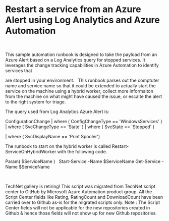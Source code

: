 ﻿Restart a service from an Azure Alert using Log Analytics and Azure Automation
==============================================================================

            

 


This sample automation runbook is designed to take the payload from an Azure Alert based on a Log Analytics
query for stopped services. It leverages the change tracking capabilities in Azure Automation to identify services that

are stopped in your environment.
 
This runbook parses out the comptuter name and service name so that it could be extended to actually start the service
on the machine using a hybrid worker, collect more informaiton from the machine on what might have caused the issue, or
escalte the alert to the right system for triage.

The query used from Log Analytics Azure Alert is: 

ConfigurationChange
| where ( ConfigChangeType == 'WindowsServices' )
| where ( SvcChangeType == 'State' )
| where ( SvcState == 'Stopped' )

| where ( SvcDisplayName == 'Print Spooler')


The runbook to start on the hybrid worker is called Restart-ServiceOnHybridWorker with the following code.

Param(
$ServiceName
)
 
Start-Service -Name $ServiceName
Get-Service -Name $ServiceName

 

        
    
TechNet gallery is retiring! This script was migrated from TechNet script center to GitHub by Microsoft Azure Automation product group. All the Script Center fields like Rating, RatingCount and DownloadCount have been carried over to Github as-is for the migrated scripts only. Note : The Script Center fields will not be applicable for the new repositories created in Github & hence those fields will not show up for new Github repositories.
